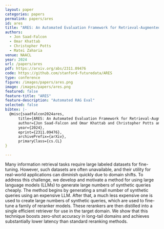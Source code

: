 ```yaml
---
layout: paper
categories: papers
permalink: papers/ares
id: ares
title: "ARES: An Automated Evaluation Framework for Retrieval-Augmented Generation Systems"
authors: 
  - Jon Saad-Falcon
  - Omar Khattab
  - Christopher Potts
  - Matei Zaharia
venue: NAACL
year: 2024
url: /papers/ares
pdf: https://arxiv.org/abs/2311.09476
code: https://github.com/stanford-futuredata/ARES
type: conference
figure: /images/papers/ares.png
image: /images/papers/ares.png
featured: false
feature-title: "ARES"
feature-description: "Automated RAG Eval"
selected: false
bibtex: |-
  @misc{saadfalcon2024ares,
      title={ARES: An Automated Evaluation Framework for Retrieval-Augmented Generation Systems}, 
      author={Jon Saad-Falcon and Omar Khattab and Christopher Potts and Matei Zaharia},
      year={2024},
      eprint={2311.09476},
      archivePrefix={arXiv},
      primaryClass={cs.CL}
}
  
---
```


Many information retrieval tasks require large labeled datasets for fine-tuning. 
However, such datasets are often unavailable, and their utility for real-world 
applications can diminish quickly due to domain shifts. To address this challenge, 
we develop and motivate a method for using large language models (LLMs) to generate 
large numbers of synthetic queries cheaply. The method begins by generating a small 
number of synthetic queries using an expensive LLM. After that, a much less expensive 
one is used to create large numbers of synthetic queries, which are used to fine-tune 
a family of reranker models. These rerankers are then distilled into a single efficient 
retriever for use in the target domain. We show that this technique boosts zero-shot 
accuracy in long-tail domains and achieves substantially lower latency than standard reranking methods.
